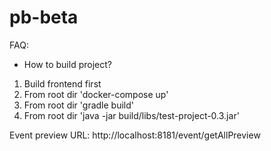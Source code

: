 # pb-beta

FAQ:
- How to build project?
1. Build frontend first
2. From root dir 'docker-compose up'
3. From root dir 'gradle build'
4. From root dir 'java -jar build/libs/test-project-0.3.jar'


Event preview URL: http://localhost:8181/event/getAllPreview
